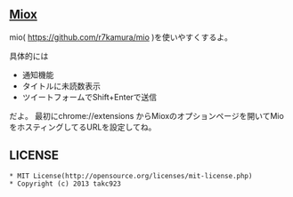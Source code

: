 ## [Miox](https://chrome.google.com/webstore/detail/miox/hejcbjdekpgbcfjpbompjcllepnmplpc)
mio( https://github.com/r7kamura/mio )を使いやすくするよ。

具体的には
* 通知機能
* タイトルに未読数表示
* ツイートフォームでShift+Enterで送信

だよ。
最初にchrome://extensions からMioxのオプションページを開いてMioをホスティングしてるURLを設定してね。

## LICENSE
    * MIT License(http://opensource.org/licenses/mit-license.php)
    * Copyright (c) 2013 takc923
